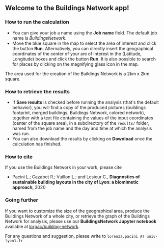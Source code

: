 ## Welcome to the **Buildings Network app**!

### How to run the calculation
 - You can give your job a name using the **Job name** field. The default job name is *BuildingsNetwork*.
 - Move the blue square in the map to select the area of interest and click the button <i class="fas fa-play"></i> **Run**. Alternatively, you can directly insert the geographical coordinates of the center of your are of interest in the (Latitude, Longitude) boxes and click the button <i class="fas fa-play"></i> **Run**. It is also possible to search for places by clicking on the magnifying glass icon in the map.

The area used for the creation of the Buildings Network is a 2km x 2km square.

### How to retrieve the results
- If **Save results** is checked before running the analysis (that's the default behavior), you will find a copy of the produced pictures (buildings footprint, merged buildings, Buildings Network, colored network), together with a text file containing the values of the input coordinates (center of the square area), in a subdirectory of the  `results/` folder, named from the job name and the day and time at which the analysis was run.
- You can also download the results by clicking on <i class="fas fa-download"></i> **Download** once the calculation has finished.

### How to cite
If you use the Buildings Network in your work, please cite 
- Pacini L.; Cazabet R.; Vuillon L.; and Lesieur C., **Diagnostics of sustainable building layouts in the city of Lyon: a biomimetic approach**, 2020

### Going further

If you want to customize the size of the geographical area, produce the Buildings Network of a whole city, or retrieve the graph of the Buildings Network for analysis, please use our **BuildingsNetwork Jupyter notebook** available at <i class="fa fa-github" aria-hidden="true"></i> [lorpac/building-network](https://github.com/lorpac/building-network).

For any questions and suggestion, please write to  `lorenza.pacini AT univ-lyon1.fr`
